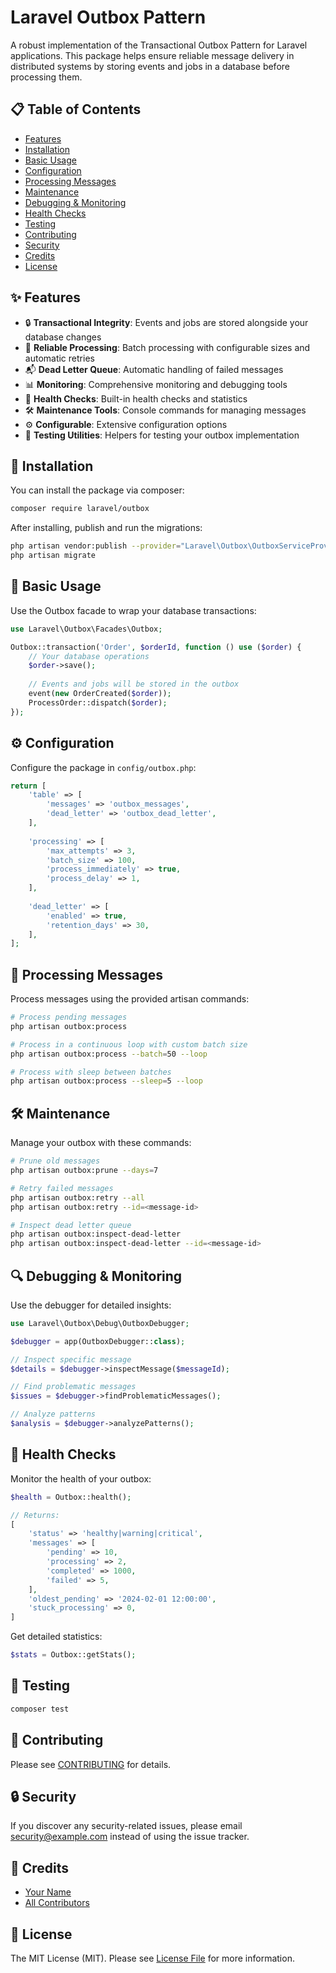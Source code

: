 # Laravel Outbox Pattern

A robust implementation of the Transactional Outbox Pattern for Laravel applications. This package helps ensure reliable message delivery in distributed systems by storing events and jobs in a database before processing them.

## 📋 Table of Contents

- [Features](#features)
- [Installation](#installation)
- [Basic Usage](#basic-usage)
- [Configuration](#configuration)
- [Processing Messages](#processing-messages)
- [Maintenance](#maintenance)
- [Debugging & Monitoring](#debugging--monitoring)
- [Health Checks](#health-checks)
- [Testing](#testing)
- [Contributing](#contributing)
- [Security](#security)
- [Credits](#credits)
- [License](#license)

## ✨ Features

- 🔒 **Transactional Integrity**: Events and jobs are stored alongside your database changes
- 🔄 **Reliable Processing**: Batch processing with configurable sizes and automatic retries
- 📬 **Dead Letter Queue**: Automatic handling of failed messages
- 📊 **Monitoring**: Comprehensive monitoring and debugging tools
- 🏥 **Health Checks**: Built-in health checks and statistics
- 🛠️ **Maintenance Tools**: Console commands for managing messages
- ⚙️ **Configurable**: Extensive configuration options
- 🧪 **Testing Utilities**: Helpers for testing your outbox implementation

## 🚀 Installation

You can install the package via composer:

```bash
composer require laravel/outbox
```

After installing, publish and run the migrations:

```bash
php artisan vendor:publish --provider="Laravel\Outbox\OutboxServiceProvider"
php artisan migrate
```

## 📝 Basic Usage

Use the Outbox facade to wrap your database transactions:

```php
use Laravel\Outbox\Facades\Outbox;

Outbox::transaction('Order', $orderId, function () use ($order) {
    // Your database operations
    $order->save();
    
    // Events and jobs will be stored in the outbox
    event(new OrderCreated($order));
    ProcessOrder::dispatch($order);
});
```

## ⚙️ Configuration

Configure the package in `config/outbox.php`:

```php
return [
    'table' => [
        'messages' => 'outbox_messages',
        'dead_letter' => 'outbox_dead_letter',
    ],
    
    'processing' => [
        'max_attempts' => 3,
        'batch_size' => 100,
        'process_immediately' => true,
        'process_delay' => 1,
    ],
    
    'dead_letter' => [
        'enabled' => true,
        'retention_days' => 30,
    ],
];
```

## 🔄 Processing Messages

Process messages using the provided artisan commands:

```bash
# Process pending messages
php artisan outbox:process

# Process in a continuous loop with custom batch size
php artisan outbox:process --batch=50 --loop

# Process with sleep between batches
php artisan outbox:process --sleep=5 --loop
```

## 🛠️ Maintenance

Manage your outbox with these commands:

```bash
# Prune old messages
php artisan outbox:prune --days=7

# Retry failed messages
php artisan outbox:retry --all
php artisan outbox:retry --id=<message-id>

# Inspect dead letter queue
php artisan outbox:inspect-dead-letter
php artisan outbox:inspect-dead-letter --id=<message-id>
```

## 🔍 Debugging & Monitoring

Use the debugger for detailed insights:

```php
use Laravel\Outbox\Debug\OutboxDebugger;

$debugger = app(OutboxDebugger::class);

// Inspect specific message
$details = $debugger->inspectMessage($messageId);

// Find problematic messages
$issues = $debugger->findProblematicMessages();

// Analyze patterns
$analysis = $debugger->analyzePatterns();
```

## 🏥 Health Checks

Monitor the health of your outbox:

```php
$health = Outbox::health();

// Returns:
[
    'status' => 'healthy|warning|critical',
    'messages' => [
        'pending' => 10,
        'processing' => 2,
        'completed' => 1000,
        'failed' => 5,
    ],
    'oldest_pending' => '2024-02-01 12:00:00',
    'stuck_processing' => 0,
]
```

Get detailed statistics:

```php
$stats = Outbox::getStats();
```

## 🧪 Testing

```bash
composer test
```

## 🤝 Contributing

Please see [CONTRIBUTING](CONTRIBUTING.md) for details.

## 🔒 Security

If you discover any security-related issues, please email security@example.com instead of using the issue tracker.

## 👥 Credits

- [Your Name](https://github.com/yourusername)
- [All Contributors](../../contributors)

## 📄 License

The MIT License (MIT). Please see [License File](LICENSE.md) for more information.